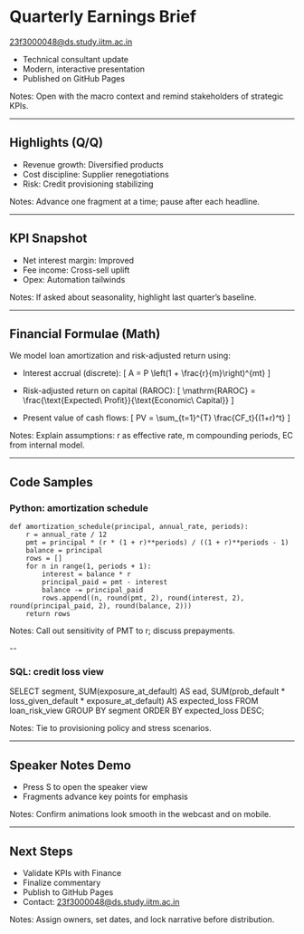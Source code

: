# Quarterly Earnings Brief
<span>23f3000048@ds.study.iitm.ac.in</span>

- Technical consultant update
- Modern, interactive presentation
- Published on GitHub Pages

Notes:
Open with the macro context and remind stakeholders of strategic KPIs.

---

## Highlights (Q/Q)
- Revenue growth: <span class="fragment">Diversified products</span>
- Cost discipline: <span class="fragment">Supplier renegotiations</span>
- Risk: <span class="fragment">Credit provisioning stabilizing</span>

Notes:
Advance one fragment at a time; pause after each headline.

---

## KPI Snapshot
- Net interest margin: <span class="fragment">Improved</span>
- Fee income: <span class="fragment">Cross-sell uplift</span>
- Opex: <span class="fragment">Automation tailwinds</span>

Notes:
If asked about seasonality, highlight last quarter’s baseline.

---

## Financial Formulae (Math)
We model loan amortization and risk-adjusted return using:

- Interest accrual (discrete):
  \[
  A = P \left(1 + \frac{r}{m}\right)^{mt}
  \]

- Risk-adjusted return on capital (RAROC):
  \[
  \mathrm{RAROC} = \frac{\text{Expected\ Profit}}{\text{Economic\ Capital}}
  \]

- Present value of cash flows:
  \[
  PV = \sum_{t=1}^{T} \frac{CF_t}{(1+r)^t}
  \]

Notes:
Explain assumptions: r as effective rate, m compounding periods, EC from internal model.

---

## Code Samples

### Python: amortization schedule

```Python: amortization schedule
def amortization_schedule(principal, annual_rate, periods):
    r = annual_rate / 12
    pmt = principal * (r * (1 + r)**periods) / ((1 + r)**periods - 1)
    balance = principal
    rows = []
    for n in range(1, periods + 1):
        interest = balance * r
        principal_paid = pmt - interest
        balance -= principal_paid
        rows.append((n, round(pmt, 2), round(interest, 2), round(principal_paid, 2), round(balance, 2)))
    return rows
```


Notes:
Call out sensitivity of PMT to r; discuss prepayments.

--

### SQL: credit loss view

SELECT
  segment,
  SUM(exposure_at_default) AS ead,
  SUM(prob_default * loss_given_default * exposure_at_default) AS expected_loss
FROM loan_risk_view
GROUP BY segment
ORDER BY expected_loss DESC;




Notes:
Tie to provisioning policy and stress scenarios.

---

## Speaker Notes Demo
- Press S to open the speaker view
- Fragments advance key points for emphasis

Notes:
Confirm animations look smooth in the webcast and on mobile.

---

## Next Steps
- Validate KPIs with Finance
- Finalize commentary
- Publish to GitHub Pages
- Contact: <span>23f3000048@ds.study.iitm.ac.in</span>

Notes:
Assign owners, set dates, and lock narrative before distribution.
